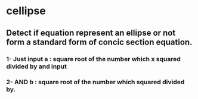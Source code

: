 # cellipse
## Detect if equation represent an ellipse or not form a standard form of concic section equation.
### 1- Just input a : square root of the number which x squared divided by and input 
### 2- AND b : square root of the number which squared divided by. 
